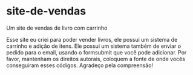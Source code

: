# site-de-vendas
Um site de vendas de livro com carrinho

Esse site eu criei para poder vender livros, ele possui um sistema de carrinho e adição de itens. Ele possui um sistema também de enviar o pedido para o email, usando o formsubmit que você pode adicionar. Por favor, mantenham os direitos autorais, coloquem a fonte de onde vocês conseguiram esses códigos. Agradeço pela compreensão!
